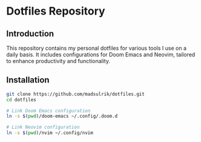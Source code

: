 # Dotfiles Repository

## Introduction

This repository contains my personal dotfiles for various tools I use on a daily basis. It includes configurations for Doom Emacs and Neovim, tailored to enhance productivity and functionality.


## Installation

```bash
git clone https://github.com/madsulrik/dotfiles.git
cd dotfiles

# Link Doom Emacs configuration
ln -s $(pwd)/doom-emacs ~/.config/.doom.d

# Link Neovim configuration
ln -s $(pwd)/nvim ~/.config/nvim
```
